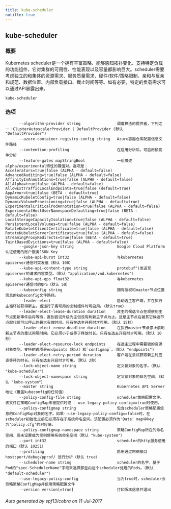 ```yaml
---
title: kube-scheduler
notitle: true
---
```



## kube-scheduler



<!--### Synopsis-->
### 概要


<!--The Kubernetes scheduler is a policy-rich, topology-aware,
workload-specific function that significantly impacts availability, performance,
and capacity. The scheduler needs to take into account individual and collective
resource requirements, quality of service requirements, hardware/software/policy
constraints, affinity and anti-affinity specifications, data locality, inter-workload
interference, deadlines, and so on. Workload-specific requirements will be exposed
through the API as necessary.-->
Kubernetes scheduler是一个拥有丰富策略、能够感知拓扑变化、支持特定负载的功能组件，它对集群的可用性、性能表现以及容量都影响巨大。scheduler需要考虑独立的和集体的资源需求、服务质量需求、硬件/软件/策略限制、亲和与反亲和规范、数据位置、内部负载接口、截止时间等等。如有必要，特定的负载需求可以通过API暴露出来。


```
kube-scheduler
```

<!--### Options-->
### 选项

<!--```
      --address string                           The IP address to serve on (set to 0.0.0.0 for all interfaces) (default "0.0.0.0")
      --algorithm-provider string                The scheduling algorithm provider to use, one of: ClusterAutoscalerProvider | DefaultProvider (default "DefaultProvider")
      --azure-container-registry-config string   Path to the file container Azure container registry configuration information.
      --contention-profiling                     Enable lock contention profiling, if profiling is enabled
      --feature-gates mapStringBool              A set of key=value pairs that describe feature gates for alpha/experimental features. Options are:
Accelerators=true|false (ALPHA - default=false)
AdvancedAuditing=true|false (ALPHA - default=false)
AffinityInAnnotations=true|false (ALPHA - default=false)
AllAlpha=true|false (ALPHA - default=false)
AllowExtTrafficLocalEndpoints=true|false (default=true)
AppArmor=true|false (BETA - default=true)
DynamicKubeletConfig=true|false (ALPHA - default=false)
DynamicVolumeProvisioning=true|false (ALPHA - default=true)
ExperimentalCriticalPodAnnotation=true|false (ALPHA - default=false)
ExperimentalHostUserNamespaceDefaulting=true|false (BETA - default=false)
LocalStorageCapacityIsolation=true|false (ALPHA - default=false)
PersistentLocalVolumes=true|false (ALPHA - default=false)
RotateKubeletClientCertificate=true|false (ALPHA - default=false)
RotateKubeletServerCertificate=true|false (ALPHA - default=false)
StreamingProxyRedirects=true|false (BETA - default=true)
TaintBasedEvictions=true|false (ALPHA - default=false)
      --google-json-key string                   The Google Cloud Platform Service Account JSON Key to use for authentication.
      --kube-api-burst int32                     Burst to use while talking with kubernetes apiserver (default 100)
      --kube-api-content-type string             Content type of requests sent to apiserver. (default "application/vnd.kubernetes.protobuf")
      --kube-api-qps float32                     QPS to use while talking with kubernetes apiserver (default 50)
      --kubeconfig string                        Path to kubeconfig file with authorization and master location information.
      --leader-elect                             Start a leader election client and gain leadership before executing the main loop. Enable this when running replicated components for high availability. (default true)
      --leader-elect-lease-duration duration     The duration that non-leader candidates will wait after observing a leadership renewal until attempting to acquire leadership of a led but unrenewed leader slot. This is effectively the maximum duration that a leader can be stopped before it is replaced by another candidate. This is only applicable if leader election is enabled. (default 15s)
      --leader-elect-renew-deadline duration     The interval between attempts by the acting master to renew a leadership slot before it stops leading. This must be less than or equal to the lease duration. This is only applicable if leader election is enabled. (default 10s)
      --leader-elect-resource-lock endpoints     The type of resource resource object that is used for locking duringleader election. Supported options are endpoints (default) and `configmap`. (default "endpoints")
      --leader-elect-retry-period duration       The duration the clients should wait between attempting acquisition and renewal of a leadership. This is only applicable if leader election is enabled. (default 2s)
      --lock-object-name string                  Define the name of the lock object. (default "kube-scheduler")
      --lock-object-namespace string             Define the namespace of the lock object. (default "kube-system")
      --master string                            The address of the Kubernetes API server (overrides any value in kubeconfig)
      --policy-config-file string                File with scheduler policy configuration. This file is used if policy ConfigMap is not provided or --use-legacy-policy-config==true
      --policy-configmap string                  Name of the ConfigMap object that contains scheduler's policy configuration. It must exist in the system namespace before scheduler initialization if --use-legacy-policy-config==false. The config must be provided as the value of an element in 'Data' map with the key='policy.cfg'
      --policy-configmap-namespace string        The namespace where policy ConfigMap is located. The system namespace will be used if this is not provided or is empty. (default "kube-system")
      --port int32                               The port that the scheduler's http service runs on (default 10251)
      --profiling                                Enable profiling via web interface host:port/debug/pprof/ (default true)
      --scheduler-name string                    Name of the scheduler, used to select which pods will be processed by this scheduler, based on pod's "spec.SchedulerName". (default "default-scheduler")
      --use-legacy-policy-config                 When set to true, scheduler will ignore policy ConfigMap and uses policy config file
      --version version[=true]                   Print version information and quit
```-->
```
      --algorithm-provider string                调度算法的提供者，下列之一：ClusterAutoscalerProvider | DefaultProvider (默认 "DefaultProvider")
      --azure-container-registry-config string   Azure容器仓库配置信息文件路径
      --contention-profiling                     在启用分析后，可启用锁竞争分析
      --feature-gates mapStringBool              一组描述alpha/experimental特性的键值对。选项是：
Accelerators=true|false (ALPHA - default=false)
AdvancedAuditing=true|false (ALPHA - default=false)
AffinityInAnnotations=true|false (ALPHA - default=false)
AllAlpha=true|false (ALPHA - default=false)
AllowExtTrafficLocalEndpoints=true|false (default=true)
AppArmor=true|false (BETA - default=true)
DynamicKubeletConfig=true|false (ALPHA - default=false)
DynamicVolumeProvisioning=true|false (ALPHA - default=true)
ExperimentalCriticalPodAnnotation=true|false (ALPHA - default=false)
ExperimentalHostUserNamespaceDefaulting=true|false (BETA - default=false)
LocalStorageCapacityIsolation=true|false (ALPHA - default=false)
PersistentLocalVolumes=true|false (ALPHA - default=false)
RotateKubeletClientCertificate=true|false (ALPHA - default=false)
RotateKubeletServerCertificate=true|false (ALPHA - default=false)
StreamingProxyRedirects=true|false (BETA - default=true)
TaintBasedEvictions=true|false (ALPHA - default=false)
      --google-json-key string                   Google Cloud Platform认证使用的账户服务JSON Key
      --kube-api-burst int32                     与kubernetes apiserver通信时突发值（默认 100）
      --kube-api-content-type string             protobuf")发送至apiserver的请求内容类型。（默认 "application/vnd.kubernetes"）
      --kube-api-qps float32                     与kubernetes apiserver通信时的QPS（默认 50）
      --kubeconfig string                        拥有授权和master节点位置信息的kubeconfig文件路径。
      --leader-elect                             启动选主客户端，并在执行主循环前获得新主。当运行了高可用的复制组件时可启用。（默认true）
      --leader-elect-lease-duration duration     非主的候选节点在观察到主节点更新事件后将等待，直到尝试升级为主但没有刷新主节点为止。这是主节点在被其它候选节点取代前可以停止的最大有效时间。只有在选主开启时才可用。（默认 15秒）
      --leader-elect-renew-deadline duration     在执行master节点停止前刷新主节点的重试间隔时间。它必须小于或等于释放时长。只有在选主开启时才可用。（默认 10秒）
      --leader-elect-resource-lock endpoints     在选主过程中需要锁的资源对象类型。支持的选项是endpoints（默认）和`configmap`。（默认 "endpoints")
      --leader-elect-retry-period duration       客户端在尝试获取新主时应该等待的时长。只有在选主开启时才可用。（默认 2秒）
      --lock-object-name string                  定义锁对象的名字。（默认 "kube-scheduler"）
      --lock-object-namespace string             定义锁对象的命名空间。（默认 "kube-system"）
      --master string                            Kubernetes API Server地址（覆盖kubeconfig的任何值）
      --policy-config-file string                scheduler策略配置文件。该文件在策略ConfigMap未被提供时或 --use-legacy-policy-config==true时使用。
      --policy-configmap string                  包含scheduler策略配置信息的ConfigMap对象的名字。如果--use-legacy-policy-config==false时，在scheduler初始化之前它必须存在于系统命名空间。该配置必须作为'Data' map中key为'policy.cfg'的对应值，
      --policy-configmap-namespace string        策略ConfigMap所在的命名空间，若未设置或为空则使用系统命名空间（默认 "kube-system"）
      --port int32                               scheduler的http服务使用的端口（默认 10251）
      --profiling                                启用通过网络接口 host:port/debug/pprof/ 进行分析（默认 true）
      --scheduler-name string                    scheduler的名字，基于Pod的"spec.SchedulerName"字段来选择那些由这个scheduler处理的Pods。（默认 "default-scheduler"）
      --use-legacy-policy-config                 当为true时，scheduler会忽略策略ConfigMap并使用策略配置文件
      --version version[=true]                   打印版本信息并退出
```


###### Auto generated by spf13/cobra on 11-Jul-2017
